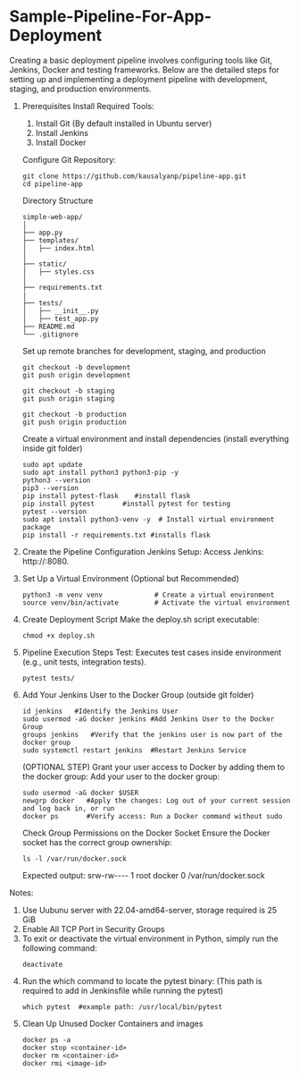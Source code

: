 # Sample-Pipeline-For-App-Deployment
Creating a basic deployment pipeline involves configuring tools like Git, Jenkins, Docker and testing frameworks. Below are the detailed steps for setting up and implementing a deployment pipeline with development, staging, and production environments.

1. Prerequisites
   Install Required Tools:
     1. Install Git (By default installed in Ubuntu server)
     2. Install Jenkins
     3. Install Docker

   Configure Git Repository:
   ```
   git clone https://github.com/kausalyanp/pipeline-app.git
   cd pipeline-app
   ```
   Directory Structure
   ```
   simple-web-app/
   │
   ├── app.py
   ├── templates/
   │   ├── index.html
   │
   ├── static/
   │   ├── styles.css
   │
   ├── requirements.txt
   |
   ├── tests/
   │   ├── __init__.py
   │   ├── test_app.py
   ├── README.md
   └── .gitignore
   ```
   Set up remote branches for development, staging, and production
   ```
   git checkout -b development
   git push origin development

   git checkout -b staging
   git push origin staging

   git checkout -b production
   git push origin production
   ```
   Create a virtual environment and install dependencies (install everything inside git folder)
   ```
   sudo apt update
   sudo apt install python3 python3-pip -y
   python3 --version
   pip3 --version
   pip install pytest-flask    #install flask
   pip install pytest       #install pytest for testing
   pytest --version
   sudo apt install python3-venv -y  # Install virtual environment package
   pip install -r requirements.txt #installs flask
   ```
2. Create the Pipeline Configuration
   Jenkins Setup:
   Access Jenkins: http://<your-server-ip>:8080.

3. Set Up a Virtual Environment (Optional but Recommended)
   ```
   python3 -m venv venv             # Create a virtual environment
   source venv/bin/activate         # Activate the virtual environment
   ```

4. Create Deployment Script
   Make the deploy.sh script executable:
   ```
   chmod +x deploy.sh
   ```
   
6. Pipeline Execution Steps
   Test: Executes test cases inside environment (e.g., unit tests, integration tests).
   ```
   pytest tests/
   ```

7. Add Your Jenkins User to the Docker Group (outside git folder)
   ```
   id jenkins   #Identify the Jenkins User
   sudo usermod -aG docker jenkins #Add Jenkins User to the Docker Group
   groups jenkins   #Verify that the jenkins user is now part of the docker group
   sudo systemctl restart jenkins  #Restart Jenkins Service
   ```
   (OPTIONAL STEP) Grant your user access to Docker by adding them to the docker group:
   Add your user to the docker group:
   ```
   sudo usermod -aG docker $USER 
   newgrp docker   #Apply the changes: Log out of your current session and log back in, or run
   docker ps       #Verify access: Run a Docker command without sudo
   ```
   Check Group Permissions on the Docker Socket
   Ensure the Docker socket has the correct group ownership:
   ```
   ls -l /var/run/docker.sock
   ```
   Expected output:
   srw-rw---- 1 root docker 0 <timestamp> /var/run/docker.sock


Notes:
  1. Use Uubunu server with 22.04-amd64-server, storage required is 25 GiB
  2. Enable All TCP Port in Security Groups
  3. To exit or deactivate the virtual environment in Python, simply run the following command:
     ```
     deactivate
     ```
  4. Run the which command to locate the pytest binary: (This path is required to add in Jenkinsfile while running the pytest)
     ```
     which pytest  #example path: /usr/local/bin/pytest
     ```
  5. Clean Up Unused Docker Containers and images
     ```
     docker ps -a
     docker stop <container-id>
     docker rm <container-id>
     docker rmi <image-id>
     ```
